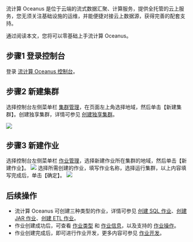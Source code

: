 流计算 Oceanus 是位于云端的流式数据汇聚、计算服务，提供全托管的云上服务，您无须关注基础设施的运维，并能便捷对接云上数据源，获得完善的配套支持。

通过阅读本文，您将可以零基础上手流计算 Oceanus。

## 步骤1 登录控制台
登录  [流计算 Oceanus 控制台](https://console.cloud.tencent.com/oceanus/job)。

## 步骤2 新建集群
选择控制台左侧菜单栏 [集群管理](https://console.cloud.tencent.com/oceanus/cluster)，在页面左上角选择地域，然后单击【新建集群】。创建独享集群，详情可参见 [创建独享集群](https://cloud.tencent.com/document/product/849/48298)。

![](https://main.qcloudimg.com/raw/0493739a576ba824d1c6cc55daf0d545.png)

## 步骤3 新建作业
选择控制台左侧菜单栏 [作业管理](https://console.cloud.tencent.com/oceanus/job)，选择新建作业所在集群的地域，然后单击【新建作业】。
![](https://main.qcloudimg.com/raw/1504e3d7bb82505c5695b66ac369ff78.png)
选择所需创建的作业，填写作业名称，选择运行集群，以上内容填写完成后，单击【确定】。
![](https://main.qcloudimg.com/raw/fcc060f6a932f1ca40c0ba3127df0c50.png)

## 后续操作
- 流计算 Oceanus 可创建三种类型的作业，详情可参见 [创建 SQL 作业](https://cloud.tencent.com/document/product/849/48301)、[创建 JAR  作业](https://cloud.tencent.com/document/product/849/48300)、[创建 ETL  作业](https://cloud.tencent.com/document/product/849/57853)。
- 作业创建成功后，可查看 [作业类型](https://cloud.tencent.com/document/product/849/59421) 和 [作业信息](https://cloud.tencent.com/document/product/849/48286)，以及支持的 [作业操作](https://cloud.tencent.com/document/product/849/48289)。
- 作业创建完成后，即可进行作业开发，更多内容可参见 [作业开发](https://cloud.tencent.com/document/product/849/59419)。


